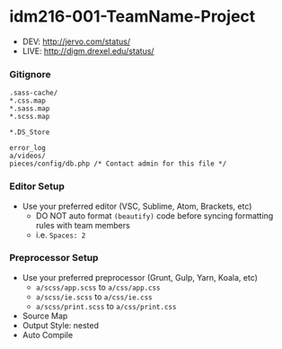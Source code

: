 # idm216-001-TeamName-Project


* DEV: http://jervo.com/status/
* LIVE: http://digm.drexel.edu/status/ 


### Gitignore
```
.sass-cache/
*.css.map
*.sass.map
*.scss.map

*.DS_Store

error_log
a/videos/
pieces/config/db.php /* Contact admin for this file */
```

### Editor Setup
* Use your preferred editor (VSC, Sublime, Atom, Brackets, etc)
  * DO NOT auto format ```(beautify)``` code before syncing formatting rules with team members
  * i.e. ```Spaces: 2```

### Preprocessor Setup
* Use your preferred preprocessor (Grunt, Gulp, Yarn, Koala, etc)
  * ```a/scss/app.scss``` to ```a/css/app.css```
  * ```a/scss/ie.scss``` to ```a/css/ie.css```
  * ```a/scss/print.scss``` to ```a/css/print.css```
* Source Map
* Output Style: nested
* Auto Compile

